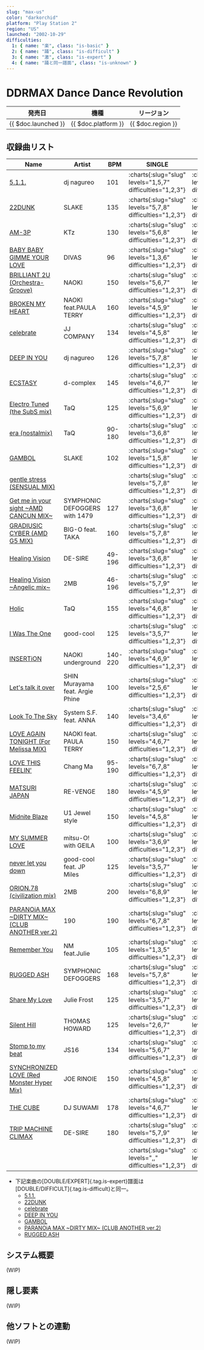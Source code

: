 ```yaml
---
slug: "max-us"
color: "darkorchid"
platform: "Play Station 2"
region: "US"
launched: "2002-10-29"
difficulties:
  1: { name: "楽", class: "is-basic" }
  2: { name: "踊", class: "is-difficult" }
  3: { name: "激", class: "is-expert" }
  4: { name: "踊と同一譜面", class: "is-unknown" }
---
```


# DDRMAX Dance Dance Revolution

|発売日|機種|リージョン|
|------|----|---------|
|{{ $doc.launched }}|{{ $doc.platform }}|{{ $doc.region }}|

## 収録曲リスト

|Name|Artist|BPM|SINGLE|DOUBLE|
|----|------|---|------|------|
|[5.1.1.](/songs/5-1-1)|dj nagureo|101|:charts{:slug="slug" levels="1,5,7" difficulties="1,2,3"}|:charts{:slug="slug" levels="2,5,5" difficulties="1,2,4"}|
|[22DUNK](/songs/22dunk)|SLAKE|135|:charts{:slug="slug" levels="5,7,8" difficulties="1,2,3"}|:charts{:slug="slug" levels="5,8,8" difficulties="1,2,4"}|
|[AM-3P](/songs/am-3p)|KTz|130|:charts{:slug="slug" levels="5,6,8" difficulties="1,2,3"}|:charts{:slug="slug" levels="5,6,7" difficulties="1,2,3"}|
|[BABY BABY GIMME YOUR LOVE](/songs/baby-baby-gimme-your-love)|DIVAS|96|:charts{:slug="slug" levels="1,3,6" difficulties="1,2,3"}|:charts{:slug="slug" levels="2,4,6" difficulties="1,2,3"}|
|[BRILLIANT 2U (Orchestra-Groove)](/songs/brilliant-2u-orchestra-groove)|NAOKI|150|:charts{:slug="slug" levels="5,6,7" difficulties="1,2,3"}|:charts{:slug="slug" levels="4,5,7" difficulties="1,2,3"}|
|[BROKEN MY HEART](/songs/broken-my-heart)|NAOKI feat.PAULA TERRY|160|:charts{:slug="slug" levels="4,5,9" difficulties="1,2,3"}|:charts{:slug="slug" levels="4,6,9" difficulties="1,2,3"}|
|[celebrate](/songs/celebrate)|JJ COMPANY|134|:charts{:slug="slug" levels="4,5,8" difficulties="1,2,3"}|:charts{:slug="slug" levels="3,8,8" difficulties="1,2,4"}|
|[DEEP IN YOU](/songs/deep-in-you)|dj nagureo|126|:charts{:slug="slug" levels="5,7,8" difficulties="1,2,3"}|:charts{:slug="slug" levels="5,8,8" difficulties="1,2,4"}|
|[ECSTASY](/songs/ecstasy)|d-complex|145|:charts{:slug="slug" levels="4,6,7" difficulties="1,2,3"}|:charts{:slug="slug" levels="4,6,7" difficulties="1,2,3"}|
|[Electro Tuned (the SubS mix)](/songs/electro-tuned)|TaQ|125|:charts{:slug="slug" levels="5,6,9" difficulties="1,2,3"}|:charts{:slug="slug" levels="4,6,8" difficulties="1,2,3"}|
|[era (nostalmix)](/songs/era)|TaQ|90-180|:charts{:slug="slug" levels="3,6,8" difficulties="1,2,3"}|:charts{:slug="slug" levels="4,6,8" difficulties="1,2,3"}|
|[GAMBOL](/songs/gambol)|SLAKE|102|:charts{:slug="slug" levels="1,5,8" difficulties="1,2,3"}|:charts{:slug="slug" levels="4,7,7" difficulties="1,2,4"}|
|[gentle stress (SENSUAL MIX)](/songs/)|||:charts{:slug="slug" levels="5,7,8" difficulties="1,2,3"}|:charts{:slug="slug" levels="5,7,9" difficulties="1,2,3"}|
|[Get me in your sight \~AMD CANCUN MIX\~](/songs/get-me-in-your-sight)|SYMPHONIC DEFOGGERS with 1479|127|:charts{:slug="slug" levels="3,6,8" difficulties="1,2,3"}|:charts{:slug="slug" levels="3,4,7" difficulties="1,2,3"}|
|[GRADIUSIC CYBER (AMD G5 MIX)](/songs/gradiusic-cyber-amd)|BIG-O feat. TAKA|160|:charts{:slug="slug" levels="5,7,8" difficulties="1,2,3"}|:charts{:slug="slug" levels="5,8,9" difficulties="1,2,3"}|
|[Healing Vision](/songs/healing-vision)|DE-SIRE|49-196|:charts{:slug="slug" levels="3,6,8" difficulties="1,2,3"}|:charts{:slug="slug" levels="3,6,9" difficulties="1,2,3"}|
|[Healing Vision \~Angelic mix\~](/songs/healing-vision-angelic)|2MB|46-196|:charts{:slug="slug" levels="5,7,9" difficulties="1,2,3"}|:charts{:slug="slug" levels="5,7,9" difficulties="1,2,3"}|
|[Holic](/songs/holic)|TaQ|155|:charts{:slug="slug" levels="4,6,8" difficulties="1,2,3"}|:charts{:slug="slug" levels="4,6,8" difficulties="1,2,3"}|
|[I Was The One](/songs/i-was-the-one)|good-cool|125|:charts{:slug="slug" levels="3,5,7" difficulties="1,2,3"}|:charts{:slug="slug" levels="3,5,6" difficulties="1,2,3"}|
|[INSERTiON](/songs/insertion)|NAOKI underground|140-220|:charts{:slug="slug" levels="4,6,9" difficulties="1,2,3"}|:charts{:slug="slug" levels="4,6,8" difficulties="1,2,3"}|
|[Let's talk it over](/songs/lets-talk-it-over)|SHIN Murayama feat. Argie Phine|100|:charts{:slug="slug" levels="2,5,6" difficulties="1,2,3"}|:charts{:slug="slug" levels="2,4,7" difficulties="1,2,3"}|
|[Look To The Sky](/songs/look-to-the-sky)|System S.F. feat. ANNA|140|:charts{:slug="slug" levels="3,4,6" difficulties="1,2,3"}|:charts{:slug="slug" levels="2,5,7" difficulties="1,2,3"}|
|[LOVE AGAIN TONIGHT (For Melissa MIX)](/songs/love-again-tonight)|NAOKI feat. PAULA TERRY|150|:charts{:slug="slug" levels="4,6,7" difficulties="1,2,3"}|:charts{:slug="slug" levels="4,6,7" difficulties="1,2,3"}|
|[LOVE THIS FEELIN'](/songs/love-this-feelin)|Chang Ma|95-190|:charts{:slug="slug" levels="6,7,8" difficulties="1,2,3"}|:charts{:slug="slug" levels="7,8,9" difficulties="1,2,3"}|
|[MATSURI JAPAN](/songs/matsuri-japan)|RE-VENGE|180|:charts{:slug="slug" levels="4,5,9" difficulties="1,2,3"}|:charts{:slug="slug" levels="4,6,8" difficulties="1,2,3"}|
|[Midnite Blaze](/songs/midnite-blaze)|U1 Jewel style|150|:charts{:slug="slug" levels="4,5,8" difficulties="1,2,3"}|:charts{:slug="slug" levels="4,5,8" difficulties="1,2,3"}|
|[MY SUMMER LOVE](/songs/my-summer-love)|mitsu-O! with GEILA|100|:charts{:slug="slug" levels="3,6,9" difficulties="1,2,3"}|:charts{:slug="slug" levels="3,5,8" difficulties="1,2,3"}|
|[never let you down](/songs/never-let-you-down)|good-cool feat. JP Miles|125|:charts{:slug="slug" levels="3,5,7" difficulties="1,2,3"}|:charts{:slug="slug" levels="4,5,7" difficulties="1,2,3"}|
|[ORION.78 (civilization mix)](/songs/orion-78-civilization)|2MB|200|:charts{:slug="slug" levels="6,8,9" difficulties="1,2,3"}|:charts{:slug="slug" levels="6,8,9" difficulties="1,2,3"}|
|[PARANOiA MAX \~DIRTY MIX\~ (CLUB ANOTHER ver.2)](/songs/paranoia-max)|190|190|:charts{:slug="slug" levels="6,7,8" difficulties="1,2,3"}|:charts{:slug="slug" levels="7,9,9" difficulties="1,2,4"}|
|[Remember You](/songs/remember-you)|NM feat.Julie|105|:charts{:slug="slug" levels="1,3,5" difficulties="1,2,3"}|:charts{:slug="slug" levels="1,3,5" difficulties="1,2,3"}|
|[RUGGED ASH](/songs/rugged-ash)|SYMPHONIC DEFOGGERS|168|:charts{:slug="slug" levels="5,7,8" difficulties="1,2,3"}|:charts{:slug="slug" levels="5,7,7" difficulties="1,2,4"}|
|[Share My Love](/songs/share-my-love)|Julie Frost|125|:charts{:slug="slug" levels="3,5,7" difficulties="1,2,3"}|:charts{:slug="slug" levels="3,4,5" difficulties="1,2,3"}|
|[Silent Hill](/songs/silent-hill)|THOMAS HOWARD|125|:charts{:slug="slug" levels="2,6,7" difficulties="1,2,3"}|:charts{:slug="slug" levels="4,5,7" difficulties="1,2,3"}|
|[Stomp to my beat](/songs/stomp-to-my-beat)|JS16|134|:charts{:slug="slug" levels="5,6,7" difficulties="1,2,3"}|:charts{:slug="slug" levels="5,6,7" difficulties="1,2,3"}|
|[SYNCHRONIZED LOVE (Red Monster Hyper Mix)](/songs/synchronized-love)|JOE RINOIE|150|:charts{:slug="slug" levels="4,5,8" difficulties="1,2,3"}|:charts{:slug="slug" levels="4,6,8" difficulties="1,2,3"}|
|[THE CUBE](/songs/the-cube)|DJ SUWAMI|178|:charts{:slug="slug" levels="4,6,7" difficulties="1,2,3"}|:charts{:slug="slug" levels="4,6,7" difficulties="1,2,3"}|
|[TRIP MACHINE CLIMAX](/songs/trip-machine-climax)|DE-SIRE|180|:charts{:slug="slug" levels="5,7,9" difficulties="1,2,3"}|:charts{:slug="slug" levels="5,7,9" difficulties="1,2,3"}|
|[](/songs/)|||:charts{:slug="slug" levels=",," difficulties="1,2,3"}|:charts{:slug="slug" levels=",," difficulties="1,2,3"}|

- 下記楽曲の[DOUBLE/EXPERT]{.tag.is-expert}譜面は[DOUBLE/DIFFICULT]{.tag.is-difficult}と同一。
  - [5.1.1.](/songs/5-1-1)
  - [22DUNK](/songs/22dunk)
  - [celebrate](/songs/celebrate)
  - [DEEP IN YOU](/songs/deep-in-you)
  - [GAMBOL](/songs/gambol)
  - [PARANOiA MAX \~DIRTY MIX\~ (CLUB ANOTHER ver.2)](/songs/paranoia-max)
  - [RUGGED ASH](/songs/rugged-ash)

## システム概要

(WIP)

## 隠し要素

(WIP)

## 他ソフトとの連動

(WIP)

